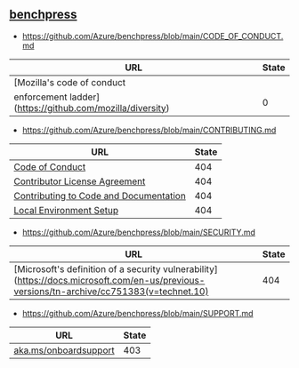 
## [benchpress](https://github.com/Azure/benchpress)
* https://github.com/Azure/benchpress/blob/main/CODE_OF_CONDUCT.md

| URL | State |
| --- | --- |
| [Mozilla's code of conduct
enforcement ladder](https://github.com/mozilla/diversity) | 0 |

* https://github.com/Azure/benchpress/blob/main/CONTRIBUTING.md

| URL | State |
| --- | --- |
| [Code of Conduct](#code-of-conduct) | 404 |
| [Contributor License Agreement](#contributor-license-agreement) | 404 |
| [Contributing to Code and Documentation](#contributing-to-code-and-documentation) | 404 |
| [Local Environment Setup](#local-environment-setup) | 404 |

* https://github.com/Azure/benchpress/blob/main/SECURITY.md

| URL | State |
| --- | --- |
| [Microsoft's definition of a security vulnerability](https://docs.microsoft.com/en-us/previous-versions/tn-archive/cc751383(v=technet.10) | 404 |

* https://github.com/Azure/benchpress/blob/main/SUPPORT.md

| URL | State |
| --- | --- |
| [aka.ms/onboardsupport](https://aka.ms/onboardsupport) | 403 |
